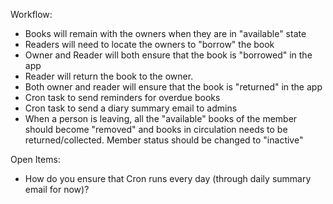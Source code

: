 Workflow:
- Books will remain with the owners when they are in "available" state
- Readers will need to locate the owners to "borrow" the book
- Owner and Reader will both ensure that the book is "borrowed" in the app
- Reader will return the book to the owner.
- Both owner and reader will ensure that the book is "returned" in the app
- Cron task to send reminders for overdue books
- Cron task to send a diary summary email to admins
- When a person is leaving, all the "available" books of the member should become
  "removed" and books in circulation needs to be returned/collected. Member status
  should be changed to "inactive"

Open Items:
- How do you ensure that Cron runs every day (through daily summary email for now)?
